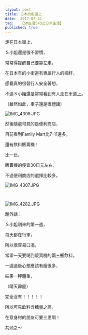 ```yaml
---
layout: post
title: 日本的街道上
date:  2017-07-21
tag:   【SM生活543之日本生活】
published: true 
---
```

<p>走在日本街上，</p>

<p>Ｓ小姐還是很不習慣，</p>

<p>常常得提醒自己要靠左走，</p>

<p>在日本有的小街道有專屬行人的欄杆，</p>

<p>感覺真的很替行人安全著想，</p>

<p>不過Ｓ小姐還是常常看到有人走在車道上。</p>

<p>（雖然如此，車子還是很禮讓）</p>

<p><img alt="IMG_4308.JPG" src="https://pic.pimg.tw/smlife543/1500594453-3072566884_n.jpg" title="IMG_4308.JPG"></p>

<p>然後隨處可見的是便利商店，</p>

<p>目前看到Family Mart比7-11還多，</p>

<p>還有飲料販賣機！</p>

<p>比一比，</p>

<p>販賣機的便宜30日元左右，</p>

<p>不過便利商店的選擇比較多。</p>

<p><img alt="IMG_4307.JPG" src="https://pic.pimg.tw/smlife543/1500594454-2148280950_n.jpg" title="IMG_4307.JPG"></p>

<p>&nbsp;</p>

<p><img alt="IMG_4282.JPG" src="https://pic.pimg.tw/smlife543/1500594463-509993675_n.jpg" title="IMG_4282.JPG"></p>

<p>題外話：</p>

<p>Ｓ小姐剛來的第一週，</p>

<p>每天都在行軍，</p>

<p>所以很容易口渴，</p>

<p>常常一天要喝到販賣機的兩三瓶飲料，</p>

<p>一週過後心想應該有瘦很多，</p>

<p>結果一秤體重，</p>

<p>（晴天霹靂）</p>

<p>完全沒有！！！！！</p>

<p>所以可見飲料含糖量之高，</p>

<p>在意身材的朋友可要三思啊！</p>

<p>共勉之～</p>

